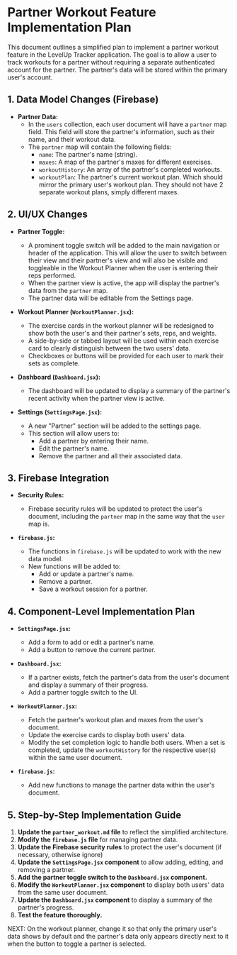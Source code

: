 # Partner Workout Feature Implementation Plan

This document outlines a simplified plan to implement a partner workout feature in the LevelUp Tracker application. The goal is to allow a user to track workouts for a partner without requiring a separate authenticated account for the partner. The partner's data will be stored within the primary user's account.

## 1. Data Model Changes (Firebase)

- **Partner Data:**
  - In the `users` collection, each user document will have a `partner` map field. This field will store the partner's information, such as their name, and their workout data.
  - The `partner` map will contain the following fields:
    - `name`: The partner's name (string).
    - `maxes`: A map of the partner's maxes for different exercises.
    - `workoutHistory`: An array of the partner's completed workouts.
    - `workoutPlan`: The partner's current workout plan. Which should mirror the primary user's workout plan. They should not have 2 separate workout plans, simply different maxes.

## 2. UI/UX Changes

- **Partner Toggle:**

  - A prominent toggle switch will be added to the main navigation or header of the application. This will allow the user to switch between their view and their partner's view and will also be visible and toggleable in the Workout Planner when the user is entering their reps performed.
  - When the partner view is active, the app will display the partner's data from the `partner` map.
  - The partner data will be editable from the Settings page.

- **Workout Planner (`WorkoutPlanner.jsx`):**

  - The exercise cards in the workout planner will be redesigned to show both the user's and their partner's sets, reps, and weights.
  - A side-by-side or tabbed layout will be used within each exercise card to clearly distinguish between the two users' data.
  - Checkboxes or buttons will be provided for each user to mark their sets as complete.

- **Dashboard (`Dashboard.jsx`):**

  - The dashboard will be updated to display a summary of the partner's recent activity when the partner view is active.

- **Settings (`SettingsPage.jsx`):**
  - A new "Partner" section will be added to the settings page.
  - This section will allow users to:
    - Add a partner by entering their name.
    - Edit the partner's name.
    - Remove the partner and all their associated data.

## 3. Firebase Integration

- **Security Rules:**

  - Firebase security rules will be updated to protect the user's document, including the `partner` map in the same way that the `user` map is.

- **`firebase.js`:**
  - The functions in `firebase.js` will be updated to work with the new data model.
  - New functions will be added to:
    - Add or update a partner's name.
    - Remove a partner.
    - Save a workout session for a partner.

## 4. Component-Level Implementation Plan

- **`SettingsPage.jsx`:**

  - Add a form to add or edit a partner's name.
  - Add a button to remove the current partner.

- **`Dashboard.jsx`:**

  - If a partner exists, fetch the partner's data from the user's document and display a summary of their progress.
  - Add a partner toggle switch to the UI.

- **`WorkoutPlanner.jsx`:**

  - Fetch the partner's workout plan and maxes from the user's document.
  - Update the exercise cards to display both users' data.
  - Modify the set completion logic to handle both users. When a set is completed, update the `workoutHistory` for the respective user(s) within the same user document.

- **`firebase.js`:**
  - Add new functions to manage the partner data within the user's document.

## 5. Step-by-Step Implementation Guide

1.  **Update the `partner_workout.md` file** to reflect the simplified architecture.
2.  **Modify the `firebase.js` file** for managing partner data.
3.  **Update the Firebase security rules** to protect the user's document (if necessary, otherwise ignore)
4.  **Update the `SettingsPage.jsx` component** to allow adding, editing, and removing a partner.
5.  **Add the partner toggle switch to the `Dashboard.jsx` component.**
6.  **Modify the `WorkoutPlanner.jsx` component** to display both users' data from the same user document.
7.  **Update the `Dashboard.jsx` component** to display a summary of the partner's progress.
8.  **Test the feature thoroughly.**

NEXT: On the workout planner, change it so that only the primary user's data shows by default and the partner's data only appears directly next to it when the button to toggle a partner is selected.
